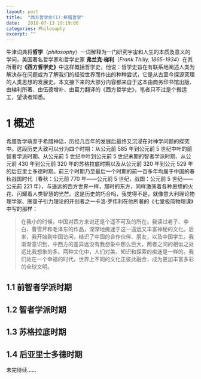 ```yaml
---
layout: post
title:  "西方哲学史(1):希腊哲学"
date:   2018-07-13 19:19:00
categories: Philosophy
excerpt: ""
---
```


<div class="post-style">

<p>牛津词典将<strong>哲学</strong>（<em>philosophy</em>）一词解释为一门研究宇宙和人生的本质及意义的学问，美国著名哲学家和哲学史家 <strong>弗兰克·梯利</strong>（<em>Frank Thilly, 1865-1934</em>）在其所著的<strong>《西方哲学史》</strong>中这样概括哲学史，他说：哲学史旨在有联系地阐述人类为解决存在问题或为了解我们的经验世界而作出的种种尝试，它是从古至今探源究理的人类思想的发展史。本文接下来的大部分内容都来自于这本由商务印书馆出版、由梯利所著、由伍德增补、由葛力翻译的《西方哲学史》，笔者只不过是个搬运工，望读者知悉。</p>

<h1>1 概述</h1>

<p>希腊哲学萌芽于希腊神话，历经几百年的发展后最终又沉浸在对神学问题的探究中。这段历史大致可以分为四个时期：从公元前 585 年到公元前 5 世纪中叶的前智者学派时期、从公元前 5 世纪中叶到公元前 5 世纪末期的智者学派时期、从公元前 430 年到公元前 320 年的苏格拉底时期以及从公元前 320 年到公元 529 年的后亚里士多德时期。前三个时期乃至最后一个时期的前一百多年均属于中国的春秋战国时代（春秋：公元前 770 年——公元前 5 世纪，战国：公元前 5 世纪——公元前 221 年），与遥远的西方世界一样，那时的东方，同样激荡着各种思想的火花、闪耀着人类智慧的光芒。这是历史的巧合吗，我觉得不是，就像意大利理论物理学家、圈量子引力理论的开创者之一卡洛·罗伟利在他所著的《七堂极简物理课》中写的那样：</p>

<blockquote>
在我小的时候，中国对西方来说还是个遥不可及的所在。我读过老子、李白、曹雪芹和毛泽东的作品，深深地痴迷于这一遥远又丰富神秘的文化。后来，我开始到中国访问，结识了中国的合作伙伴、朋友，以及中国学生。我渐渐意识到，中西方的差异远没有我想象中那么巨大，两者之间的相似之处远比我想象的多。两种文化中，人们对美、知识和探索的痴迷是一样的。我们处在一个幸福的时代，世界上不同的文化正彼此融合，成为更加丰富多彩的全球文明。
</blockquote>

<h2>1.1 前智者学派时期</h2>

<p></p>

<h2>1.2 智者学派时期</h2>

<h2>1.3 苏格拉底时期</h2>

<h2>1.4 后亚里士多德时期</h2>

<p class="post-text-noindent">未完待续……</p>

<p class="post-text-center"></p>
<p class="post-text-tablename"></p>